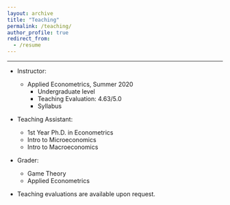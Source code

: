 ```yaml
---
layout: archive
title: "Teaching"
permalink: /teaching/
author_profile: true
redirect_from:
  - /resume
---
```

 ---

- Instructor:
  - Applied Econometrics, Summer 2020
    - Undergraduate level
    - Teaching Evaluation: 4.63/5.0
    - Syllabus
   

- Teaching Assistant:
  - 1st Year Ph.D. in Econometrics
  - Intro to Microeconomics
  - Intro to Macroeconomics
 
- Grader:
  - Game Theory
  - Applied Econometrics

* Teaching evaluations are available upon request.
